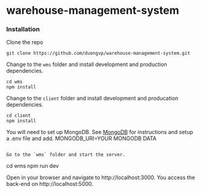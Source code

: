 ﻿# warehouse-management-system
### Installation
Clone the repo
```
git clone https://github.com/duongvp/warehouse-management-system.git
```

Change to the `wms` folder and install development and production dependencies.

```
cd wms
npm install
```

Change to the `client` folder and install development and producation dependencies.
```
cd client
npm install
```

You will need to set up MongoDB. See [MongoDB](https://docs.mongodb.com/) for instructions
and setup a .env file and add.
MONGODB_URI=YOUR MONGODB DATA
```

Go to the `wms` folder and start the server.
```
cd wms
npm run dev

Open in your browser and navigate to http://localhost:3000. You access the back-end on http://localhost:5000.
